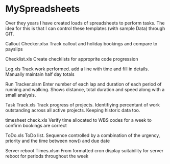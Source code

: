 # MySpreadsheets
Over they years I have created loads of spreadsheets to perform tasks.
The idea for this is that I can control these templates (with sample Data) through GIT.

Callout Checker.xlsx	Track callout and holiday bookings and compare to payslips

Checklist.xls		Create checklists for approprite code progression

Log.xls			Track work performed. add a line with time and fill in details.
			Manually maintain half day totals

Run Tracker.xlsm	Enter number of each lap and duration of each period of running and walking.
			Shows distance, total duration and speed along with a small analysis.

Task Track.xls		Track progress of projects. Identifiying percentant of work outstanding across
			all active projects. Keeping historic data too.

timesheet check.xls	Verify time allocated to WBS codes for a week to confirm bookings are correct

ToDo.xls		ToDo list. Sequence controlled by a combination of the urgency, priority and
			the time between now() and due date

Server reboot Times.xlsm From formatted cron display suitability for server reboot for periods
			 throughout the week
